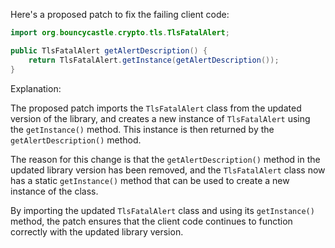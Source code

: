 Here's a proposed patch to fix the failing client code:
```java
import org.bouncycastle.crypto.tls.TlsFatalAlert;

public TlsFatalAlert getAlertDescription() {
    return TlsFatalAlert.getInstance(getAlertDescription());
}
```
Explanation:

The proposed patch imports the `TlsFatalAlert` class from the updated version of the library, and creates a new instance of `TlsFatalAlert` using the `getInstance()` method. This instance is then returned by the `getAlertDescription()` method.

The reason for this change is that the `getAlertDescription()` method in the updated library version has been removed, and the `TlsFatalAlert` class now has a static `getInstance()` method that can be used to create a new instance of the class.

By importing the updated `TlsFatalAlert` class and using its `getInstance()` method, the patch ensures that the client code continues to function correctly with the updated library version.